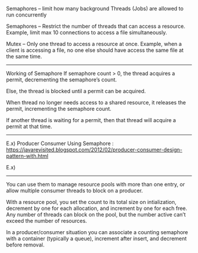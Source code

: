 Semaphores – limit how many background Threads (Jobs) are allowed to run concurrently

Semaphores – Restrict the number of threads that can access a resource. Example, limit max 10 connections to access a file simultaneously.

Mutex – Only one thread to access a resource at once. Example, when a client is accessing a file, no one else should have access the same file at the same time.

------------------------------

Working of Semaphore
If semaphore count > 0, the thread acquires a permit, decrementing the semaphore’s count.

Else, the thread is blocked until a permit can be acquired.

When thread no longer needs access to a shared resource, it releases the permit, incrementing the semaphore count.

If another thread is waiting for a permit, then that thread will acquire a permit at that time.


----------------------------------

E.x) Producer Consumer Using Semaphore : https://javarevisited.blogspot.com/2012/02/producer-consumer-design-pattern-with.html

E.x) 

------------------------------------


You can use them to manage resource pools with more than one entry, or allow multiple consumer threads to block on a producer.

With a resource pool, you set the count to its total size on intialization, decrement by one for each allocation, and increment by one for each free. Any number of threads can block on the pool, but the number active can’t exceed the number of resources.

In a producer/consumer situation you can associate a counting semaphore with a container (typically a queue), increment after insert, and decrement before removal.



